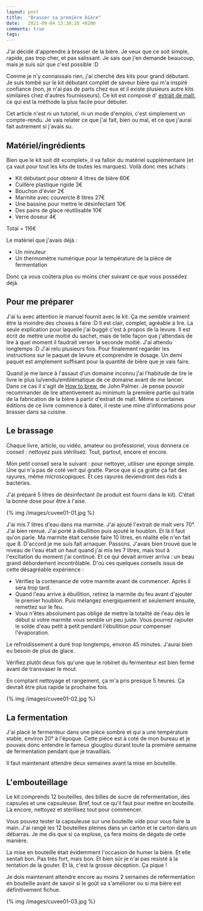 ```yaml
---
layout: post
title:  "Brasser sa première bière"
date:   2021-09-04 13:30:18 +0200
comments: true
tags:
---
```


J'ai décidé d'apprendre à brasser de la bière. Je veux que ce soit simple,
rapide, pas trop cher, et pas salissant. Je sais que j'en demande beaucoup, mais
je suis sûr que c'est possible :D

Comme je n'y connaissais rien, j'ai cherché des kits pour grand débutant.
Je suis tombé sur le kit débutant complet de saveur bière qui m'a inspiré
confiance (non, je n'ai pas de parts chez eux et il existe plusieurs autre kits
similaires chez d'autres fournisseurs). Ce kit est composé d'
[extrait de malt](https://fr.wikipedia.org/wiki/Malt#Extrait_de_malt),
 ce qui est la méthode la plus facile pour débuter.

Cet article n'est ni un tutoriel, ni un mode d'emploi, c'est simplement un
compte-rendu. Je vais relater ce que j'ai fait, bien ou mal, et ce que j'aurai
fait autrement si j'avais su.

Matériel/ingrédients
--------------------

Bien que le kit soit dit «complet», il va falloir du matériel supplémentaire
(et ça vaut pour tout les kits de toutes les marques). Voilà donc mes achats :

- Kit débutant pour obtenir 4 litres de bière 60€
- Cuillère plastique rigide 3€
- Bouchon d'évier 2€
- Marmite avec couvercle 8 litres 27€
- Une bassine pour mettre le désinfectant 10€
- Des pains de glace réutilisable 10€
- Verre doseur 4€

Total = 116€

Le matériel que j'avais déjà :

- Un minuteur
- Un thermomètre numérique pour la température de la pièce de fermentation

Donc ça vous coûtera plus ou moins cher suivant ce que vous possédez déjà.

Pour me préparer
--------------

J'ai lu avec attention le manuel fournit avec le kit. Ça me semble vraiment être
la moindre des choses à faire :D Il est clair, complet, agréable à lire. La
seule explication pour laquelle j'ai buggé c'est à propos de la levure. Il est
écrit de mettre une moitié du sachet, mais de telle façon que j'attendais de lire
à quel moment il faudrait verser la seconde moitié. J'ai attendu longtemps :D
J'ai relu plusieurs fois. Pour finalement regarder les instructions sur le paquet de
levure et comprendre le dosage. Un demi paquet est amplement suffisant pour la
quantité de bière que je vais faire.

Quand je me lance à l'assaut d'un domaine inconnu j'ai l'habitude de lire le livre le
plus lu/vendu/emblématique de ce domaine avant de me lancer. Dans ce cas
il s'agit de
[How to brew](http://www.howtobrew.com/),
 de John Palmer. Je pense pouvoir recommander de lire attentivement
au minimum la première partie qui traite de la fabrication de la bière à partir
d'extrait de malt. Même si certaines éditions de ce livre commence à dater, il reste une mine
d'informations pour brasser dans sa cuisine.

Le brassage
-----------

Chaque livre, article, ou vidéo, amateur ou professionel, vous donnera ce
conseil : nettoyez puis stérilisez. Tout, partout, encore et encore.

Mon petit conseil sera le suivant : pour nettoyer, utiliser une éponge simple.
Une qui n'a pas de coté vert qui gratte. Parce que si ça gratte ça fait des
rayures, même microscopiques. Et ces rayures deviendront des nids à bactéries.

J'ai préparé 5 litres de désinfectant (le produit est fourni dans le kit). C'était
la bonne dose pour être à l'aise.

{% img /images/cuvee01-01.jpg %}

J'ai mis 7 litres d'eau dans ma marmite. J'ai ajouté l'extrait de malt vers
70°. J'ai bien remué. J'ai porté à ébullition puis ajouté le houblon. Et là il faut qu'on parle. Ma
marmite était censée faire 10 litres, en réalité elle n'en fait que 8. D'accord
je me suis fait arnaquer. Passons. J'avais bien trouvé que le niveau de l'eau
était un haut quand j'ai mis les 7 litres, mais tout à l'excitation du
moment j'ai continué.  Et ce qui devait arriver arriva : un beau grand
débordement incontrôlable. D'où ces quelques conseils issus de cette
désagréable expérience :

- Vérifiez la contenance de votre marmite avant de commencer. Après il sera trop tard.
- Quand l'eau arrive à ébullition, retirez la marmite du feu avant d'ajouter
  le premier houblon. Puis mélangez energiquement et seulement ensuite, remettez
  sur le feu.
- Vous n'êtes absolument pas obligé de mettre la totalité de l'eau dès le début si votre marmite
  vous semble un peu juste. Vous pourrez rajouter le solde d'eau petit à petit
  pendant l'ébullition pour compenser l'évaporation.

Le refroidissement a duré trop longtemps, environ 45 minutes. J'aurai bien eu
besoin de plus de glace.

Vérifiez plutôt deux fois qu'une que le robinet du fermenteur est bien fermé
avant de transvaser le mout.

En comptant nettoyage et rangement, ça m'a pris presque 5 heures. Ça devrait
être plus rapide la prochaine fois.

{% img /images/cuvee01-02.jpg %}

La fermentation
---------------

J'ai placé le fermenteur dans une pièce sombre et qui a une température stable,
environ 20° à l'époque. Cette pièce est à coté de mon bureau et je pouvais donc
entendre le fameux glouglou durant toute la première semaine de fermentation
pendant que je travaillais.

Il faut maintenant attendre deux semaines avant la mise en bouteille.

L'embouteillage
----------------
Le kit comprends 12 bouteilles, des billes de sucre de refermentation, des capsules et une
capsuleuse. Bref, tout ce qu'il faut pour mettre en bouteille. Là encore, nettoyez
et stérilisez tout pour commencer.

Vous pouvez tester la capsuleuse sur une bouteille vide pour vous faire la main.
J'ai rangé les 12 bouteilles pleines dans un carton et le carton dans un débarras.
Je me dis que si ça explose, ça fera moins de dégats de cette manière.

La mise en bouteille était évidemment l'occasion de humer la bière. Et elle sentait
bon. Pas très fort, mais bon. Et bien sûr je n'ai pas resisté à la tentation de
la gouter. Et là, c'est la grosse déception. Ça pique !

Je dois maintenant attendre encore au moins 2 semaines de refermentation en bouteille
avant de savoir si le goût va s'améliorer ou si ma bière est définitivement fichue.

{% img /images/cuvee01-03.jpg %}

